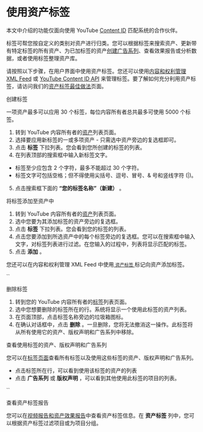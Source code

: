 # 使用资产标签

本文中介绍的功能仅面向使用 YouTube [Content ID](http://www.youtube.com/t/contentid) 匹配系统的合作伙伴。

标签可帮您按自定义的类别对资产进行归类。您可以根据标签来搜索资产、更新带有特定标签的所有资产、为已加标签的资产[创建广告系列](https://support.google.com/youtube/answer/6078374)、查看效果报告或分析数据，或者使用标签整理资产库。

请按照以下步骤，在用户界面中使用资产标签。您还可以使用[内容和权利管理 XML Feed](https://support.google.com/youtube/answer/4363376#tag_asset_label) 或 [YouTube Content ID API](https://developers.google.com/youtube/partner/guides/using_asset_labels) 来管理标签。要了解如何充分利用资产标签，请访问我们的[资产标签最佳做法](https://support.google.com/youtube/answer/6393760)页面。

创建标签

一项资产最多可以应用 30 个标签，每位内容所有者总共最多可使用 5000 个标签。

1. 转到 YouTube 内容所有者的[资产](https://www.youtube.com/content_id#asset/s)列表页面。
2. 选择要应用新标签的一或多项资产 - 只需选中资产旁边的复选框即可。
3. 点击 **标签** 下拉列表。您会看到您所创建的标签的列表。
4. 在列表顶部的搜索框中输入新标签文字。
  * 标签至少应包含 2 个字符，最多不能超过 30 个字符。
  * 标签文字可包括空格；但不得使用尖括号、逗号、冒号、& 号和竖线字符 (|)。
5. 点击搜索框下面的 **“您的标签名称”（新建）** 。

将标签添加至资产中

1. 转到 YouTube 内容所有者的[资产](https://www.youtube.com/content_id#asset/s)列表页面。
2. 选中您要为其添加标签的资产旁边的复选框。
3. 点击 **标签** 下拉列表。您会看到您的标签的列表。
4. 点击您要添加到所选资产中的每个标签旁边的复选框。您可以在搜索框中输入文字，对标签列表进行过滤。在您输入的过程中，列表将显示匹配的标签。
5. 点击 **添加** 。

您还可以在内容和权利管理 XML Feed 中使用[ `资产标签` ](https://support.google.com/youtube/answer/4363376#tag_asset_label)标记向资产添加标签。

``

删除标签

1. 转到您的 YouTube 内容所有者的[标签](https://www.youtube.com/content_id#label/s)列表页面。
2. 选中您想要删除的标签所在的行。系统将显示一个使用此标签的资产列表。
3. 在页面顶部，点击标签名称旁边的垃圾箱图标。
4. 在确认对话框中，点击 **删除** 。一旦删除，您将无法撤消这一操作。此标签将从所有使用它的资产、版权声明和广告系列中移除。

查看使用标签的资产、版权声明和广告系列

您可以在[标签页面](https://www.youtube.com/content_id#label/s)查看所有标签以及使用这些标签的资产、版权声明和广告系列。

* 点击标签所在行，可以看到使用该标签的资产的列表
* 点击 **广告系列** 或 **版权声明** ，可以看到其他使用此标签的项目的列表。

``

查看资产标签报告

您可以在[视频报告和资产效果报告](https://support.google.com/youtube/answer/6085590)中查看资产标签信息。在 **资产标签** 列中，您可以根据资产标签过滤项目或为项目分组。